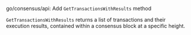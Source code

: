 go/consensus/api: Add `GetTransactionsWithResults` method

`GetTransactionsWithResults` returns a list of transactions and their
execution results, contained within a consensus block at a specific height.
